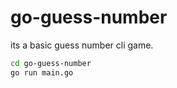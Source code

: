 # go-guess-number
its a basic guess number cli game.

```bash
cd go-guess-number
go run main.go
```
